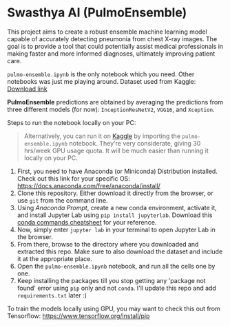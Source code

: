 # Swasthya AI (PulmoEnsemble)

This project aims to create a robust ensemble machine learning model capable of accurately detecting pneumonia from chest X-ray images.  The goal is to provide a tool that could potentially assist medical professionals in making faster and more informed diagnoses, ultimately improving patient care.

`pulmo-ensemble.ipynb` is the only notebook which you need. Other notebooks was just me playing around. Dataset used from Kaggle: [Download link](https://www.kaggle.com/datasets/paultimothymooney/chest-xray-pneumonia)

**PulmoEnsemble** predictions are obtained by averaging the predictions from three different models (for now): `InceptionResNetV2`, `VGG16`, and `Xception`.

Steps to run the notebook locally on your PC:

> Alternatively, you can run it on [Kaggle](https://www.kaggle.com/) by importing the `pulmo-ensemble.ipynb` notebook. They're very considerate, giving 30 hrs/week GPU usage quota. It will be much easier than running it locally on your PC.

 1. First, you need to have Anaconda (or Miniconda) Distribution installed. Check out this link for your specific OS: https://docs.anaconda.com/free/anaconda/install/
 2. Clone this repository. Either download it directly from the browser, or use `git` from  the command line.
 3. Using *Anaconda Prompt*, create a new conda environment, activate it, and install Jupyter Lab using `pip install jupyterlab`. Download this [conda commands cheatsheet](https://docs.conda.io/projects/conda/en/4.6.0/_downloads/52a95608c49671267e40c689e0bc00ca/conda-cheatsheet.pdf) for your reference.
 4. Now, simply enter `jupyter lab` in your terminal to open Jupyter Lab in the browser.
 5. From there, browse to the directory where you downloaded and extracted this repo. Make sure to also download the dataset and include it at the appropriate place. 
 6. Open the `pulmo-ensemble.ipynb` notebook, and run all the cells one by one.
 7. Keep installing the packages till you stop getting any 'package not found' error using `pip` only and not `conda`. I'll update this repo and add `requirements.txt` later :)

To train the models locally using GPU, you may want to check this out from Tensorflow: https://www.tensorflow.org/install/pip
